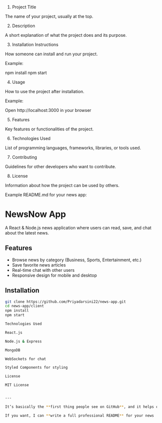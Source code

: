 1. Project Title

The name of your project, usually at the top.

2. Description

A short explanation of what the project does and its purpose.

3. Installation Instructions

How someone can install and run your project.

Example:

npm install
npm start

4. Usage

How to use the project after installation.

Example:

Open http://localhost:3000 in your browser

5. Features

Key features or functionalities of the project.

6. Technologies Used

List of programming languages, frameworks, libraries, or tools used.

7. Contributing

Guidelines for other developers who want to contribute.

8. License

Information about how the project can be used by others.

Example README.md for your news app:

# NewsNow App

A React & Node.js news application where users can read, save, and chat about the latest news.

## Features
- Browse news by category (Business, Sports, Entertainment, etc.)
- Save favorite news articles
- Real-time chat with other users
- Responsive design for mobile and desktop

## Installation
```bash
git clone https://github.com/Priyadarsini22/news-app.git
cd news-app/client
npm install
npm start

Technologies Used

React.js

Node.js & Express

MongoDB

WebSockets for chat

Styled Components for styling

License

MIT License


---

It’s basically the **first thing people see on GitHub**, and it helps others (or your future self) understand your project quickly.  

If you want, I can **write a full professional README** for your news 
